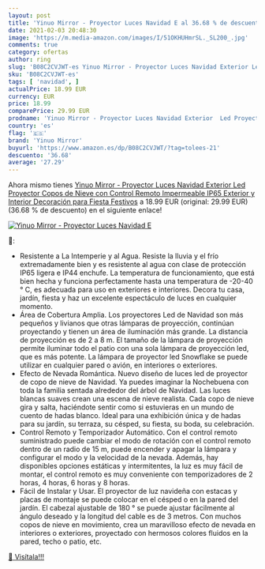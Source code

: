 ```yaml
---
layout: post
title: 'Yinuo Mirror - Proyector Luces Navidad E al 36.68 % de descuento'
date: 2021-02-03 20:48:30
image: 'https://m.media-amazon.com/images/I/51OKHUHmrSL._SL200_.jpg'
comments: true
category: ofertas
author: ring
slug: 'B08C2CVJWT-es Yinuo Mirror - Proyector Luces Navidad Exterior Led...'
sku: 'B08C2CVJWT-es'
tags: [ 'navidad', ]
actualPrice: 18.99 EUR
currency: EUR
price: 18.99
comparePrice: 29.99 EUR
prodname: 'Yinuo Mirror - Proyector Luces Navidad Exterior  Led Proyector Copos de Nieve con Control Remoto  Impermeable IP65 Exterior y Interior  Decoración para Fiesta  Festivos'
country: 'es'
flag: '🇪🇸'
brand: 'Yinuo Mirror'
buyurl: 'https://www.amazon.es/dp/B08C2CVJWT/?tag=tolees-21'
descuento: '36.68'
average: '27.29'
---
```


Ahora mismo tienes [Yinuo Mirror - Proyector Luces Navidad Exterior  Led Proyector Copos de Nieve con Control Remoto  Impermeable IP65 Exterior y Interior  Decoración para Fiesta  Festivos](https://www.amazon.es/dp/B08C2CVJWT/?tag=tolees-21) a 18.99 EUR (original: 29.99 EUR) (36.68 %  de descuento) en el siguiente enlace!

[![Yinuo Mirror - Proyector Luces Navidad E](https://m.media-amazon.com/images/I/51OKHUHmrSL._SL200_.jpg)](https://www.amazon.es/dp/B08C2CVJWT/?tag=tolees-21)

🔎:

- Resistente a La Intemperie y al Agua. Resiste la lluvia y el frío extremadamente bien y es resistente al agua con clase de protección IP65 ligera e IP44 enchufe. La temperatura de funcionamiento, que está bien hecha y funciona perfectamente hasta una temperatura de -20-40 ° C, es adecuada para uso en exteriores e interiores. Decora tu casa, jardín, fiesta y haz un excelente espectáculo de luces en cualquier momento.
- Área de Cobertura Amplia. Los proyectores Led de Navidad son más pequeños y livianos que otras lámparas de proyección, continúan proyectando y tienen un área de iluminación más grande. La distancia de proyección es de 2 a 8 m. El tamaño de la lámpara de proyección permite iluminar todo el patio con una sola lámpara de proyección led, que es más potente. La lámpara de proyector led Snowflake se puede utilizar en cualquier pared o avión, en interiores o exteriores.
- Efecto de Nevada Romántica. Nuevo diseño de luces led de proyector de copo de nieve de Navidad. Ya puedes imaginar la Nochebuena con toda la familia sentada alrededor del árbol de Navidad. Las luces blancas suaves crean una escena de nieve realista. Cada copo de nieve gira y salta, haciéndote sentir como si estuvieras en un mundo de cuento de hadas blanco. Ideal para una exhibición única y de hadas para su jardín, su terraza, su césped, su fiesta, su boda, su celebración.
- Control Remoto y Temporizador Automático. Con el control remoto suministrado puede cambiar el modo de rotación con el control remoto dentro de un radio de 15 m, puede encender y apagar la lámpara y configurar el modo y la velocidad de la nevada. Además, hay disponibles opciones estáticas y intermitentes, la luz es muy fácil de montar, el control remoto es muy conveniente con temporizadores de 2 horas, 4 horas, 6 horas y 8 horas.
- Fácil de Instalar y Usar. El proyector de luz navideña con estacas y placas de montaje se puede colocar en el césped o en la pared del jardín. El cabezal ajustable de 180 ° se puede ajustar fácilmente al ángulo deseado y la longitud del cable es de 3 metros. Con muchos copos de nieve en movimiento, crea un maravilloso efecto de nevada en interiores o exteriores, proyectado con hermosos colores fluidos en la pared, techo o patio, etc.

[🛒 Visítala!!!](https://www.amazon.es/dp/B08C2CVJWT/?tag=tolees-21)
